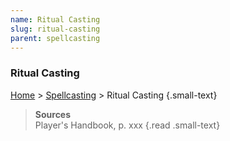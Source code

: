 ```yaml
---
name: Ritual Casting
slug: ritual-casting
parent: spellcasting
---
```

### Ritual Casting
[Home](dm-operations-center) > [Spellcasting](spellcasting) > Ritual Casting {.small-text}


> **Sources** <br/>
> Player's Handbook, p. xxx
{.read .small-text}

